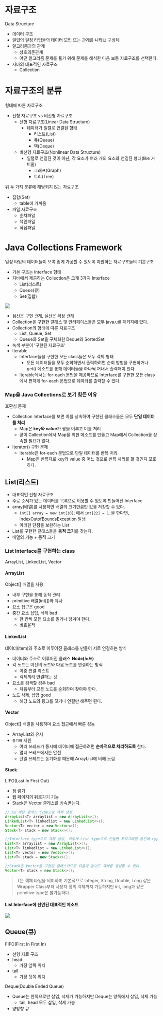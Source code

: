 # 자료구조

Data Structure

- 데이터 구조
- 일련의 일정 타입들의 데이터 모입 또는 관계를 나타낸 구성체
- 알고리즘과의 관계
  - 상호의존관계
  - 어떤 알고리즘 문제를 풀기 위해 문제를 해석한 다음 보통 자료구조를 선택한다.
- 자바의 대표적인 자료구조
  - Collection

# 자료구조의 분류

형태에 따른 자료구조

- 선형 자료구조 vs 비선형 자료구조
  - 선형 자료구조(Linear Data Structure)
    - 데이터가 일렬로 연결된 형태
      - 리스트(List)
      - 큐(Queue)
      - 덱(Deque)
  - 비선형 자료구조(Nonlinear Data Structure)
    - 일렬로 연결된 것이 아닌, 각 요소가 여러 개의 요소와 연결된 형태(like 거미줄)
      - 그래프(Graph)
      - 트리(Tree)

위 두 가지 분류에 해당되지 않는 자료구조

- 집합(Set)
  - table에 가까움
- 파일 자료구조
  - 순차파일
  - 색인파일
  - 직접파일

# Java Collections Framework

일정 타입의 데이터들이 모여 쉽게 가공할 수 있도록 지원하는 자료구조들의 기본구조

- 기본 구조는 Interface 형태
- 자바에서 제공하는 Collection은 크게 3가지 Interface
  - List(리스트)
  - Queue(큐)
  - Set(집합)

![](img/2022-10-03-16-23-43.png)

- 점선은 구현 관계, 실선은 확장 관계
- Collection을 구현한 클래스 및 인터페이스들은 모두 java.util 패키지에 있다.
- Collection의 형태에 따른 자료구조
  - List, Queue, Set
  - Queue와 Set을 구체화한 Deque와 SortedSet
- 녹색 부분이 '구현된 자료구조'
- Iterable
  - Interface들을 구현한 모든 class들은 모두 객체 형태
    - 모든 데이터들을 모두 순회하면서 출력하려면 순회 방법을 구현하거나 get() 메소드를 통해 데이터들을 하나씩 꺼내서 출력해야 한다.
  - Iterable에서는 for-each 문법을 제공하므로 Interface를 구현한 모든 class에서 편하게 for-each 문법으로 데이터를 출력할 수 있다.

### Map을 Java Collections로 보기 힘든 이유

호환성 문제

- Collection Interface를 보면 이를 상속하여 구현된 클래스들은 모두 **단일 데이터를 처리**
  - Map은 **key와 value**가 쌍을 이루고 이를 처리
  - 굳이 Collection에서 Map을 위한 메소드를 만들고 Map에서 Collection을 상속할 필요가 없다.
- Iterator() 구현 문제
  - Iterable은 for-each 문법으로 단일 데이터를 반복 처리
    - Map은 반복자로 key와 value 중 어느 것으로 반복 처리를 할 것인지 모호하다.

## List(리스트)

- 대표적인 선형 자료구조
- 주로 순서가 있는 데이터를 목록으로 이용할 수 있도록 만들어진 Interface
- array(배열)를 사용하면 배열의 크기만큼만 값을 저장할 수 있다.
  - `int[] array = new int[10];`에서 `int[22] = 1;`을 한다면, IndexOutofBoundsException 발생
  - 이러한 단점을 보완하는 List
- List를 구현한 클래스들을 **동적 크기**를 갖는다.
- 배열의 기능 + 동적 크기

### List Interface를 구현하는 class

ArrayList, LinkedList, Vector

#### ArrayList

Object[] 배열을 사용

- 내부 구현을 통해 동적 관리
- primitive 배열(int[])와 유사
- 요소 접근은 good
- 중간 요소 삽입, 삭제 bad
  - 한 칸씩 모든 요소를 밀거나 당겨야 한다.
  - 비효율적

#### LinkedList

데이터(item)와 주소로 이루어진 클래스를 만들어 서로 연결하는 방식

- 데이터와 주소로 이루어진 클래스 **Node(노드)**
- 각 노드는 이전의 노드와 다음 노드를 연결하는 방식
  - 이중 연결 리스트
  - 객체끼리 연결하는 것
- 요소를 검색할 경우 bad
  - 처음부터 모든 노드를 순회하며 찾아야 한다.
- 노드 삭제, 삽입 good
  - 해당 노드의 링크를 끊거나 연결만 해주면 된다.

#### Vector

Object[] 배열을 사용하며 요소 접근에서 빠른 성능

- ArrayList와 유사
- `동기화` 지원
  - 여러 쓰레드가 동시에 데이터에 접근하려면 **순차적으로 처리하도록** 한다.
  - 멀티 쓰레드에서는 안전
  - 단일 쓰레드는 동기화를 때문에 ArrayList에 비해 느림

#### Stack

LIFO(Last In First Out)

- 짐 쌓기
- 웹 페이지의 뒤로가기 기능
- Stack은 Vector 클래스를 상속받는다.

```java
//그냥 해당 클래스 type으로 객체 생성
ArrayList<T> arraylist = new ArrayList<>();
LinkedList<T> linkedlist = new LinkedList<>();
Vector<T> vector = new Vector<>();
Stack<T> stack = new Stack<>();

//Interface type으로 객체 생성, 이렇게 List type으로 만들면 프로그래밍 중간에 type을 바꿔야 하는 경우 아무 부담없이 바꿀 수 있다.
List<T> arraylist = new ArrayList<>();
List<T> linkedlist = new LinkedList<>();
List<T> vector = new Vector<>();
List<T> stack = new Stack<>();

//Stack은 Vector를 구현한 클래스이므로 다음과 같이도 객체를 생성할 수 있다.
Vector<T> stack = new Stack<>();
```

>T는 객체 타입을 의미하며 기본적으로 Integer, String, Double, Long 같은 Wrapper Class부터 사용자 정의 객체까지 가능하지만 int, long과 같은 primitive type은 불가능하다.

#### List Interface에 선언된 대표적인 메소드

![](img/2022-10-03-16-57-40.png)

## Queue(큐)

FIFO(First In First In)
- 선형 자료 구조
- head
  - 가장 앞쪽 위치
- tail
  - 가장 뒷쪽 위치

Deque(Double Ended Queue)
- Queue는 한쪽으로만 삽입, 삭제가 가능하지만 Deque는 양쪽에서 삽입, 삭제 가능
  - tail, head 모두 삽입, 삭제 가능
- 양방향 큐